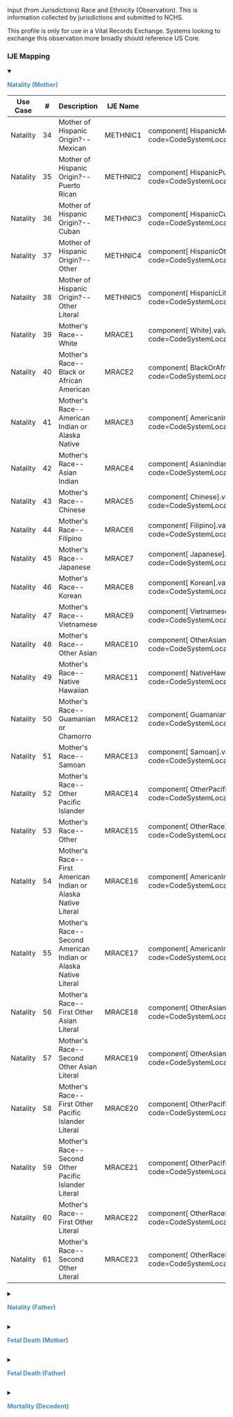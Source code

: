 Input (from Jurisdictions) Race and Ethnicity (Observation). This is information collected by jurisdictions and submitted to NCHS.

This profile is only for use in a Vital Records Exchange. Systems looking to exchange this observation more broadly should reference US Core.
### IJE Mapping

<style>
 .context-menu {cursor: context-menu; color: #438bca;}
 .context-menu:hover {opacity: 0.5;}
</style>
<details open>

<summary>

<strong class='context-menu' > Natality (Mother)</strong>

</summary>
<table class='grid'>
<thead>
  <tr>
    <th style='text-align: center'><strong>Use Case</strong></th>
    <th><strong>#</strong></th>
    <th><strong>Description</strong></th>
    <th><strong>IJE Name</strong></th>
    <th><strong>Field</strong></th>
    <th><strong>Type</strong></th>
    <th><strong>Value Set/Comments</strong></th>
  </tr>
</thead>
<tbody>
<tr>
  <td style='text-align: center'>Natality</td>
  <td>34</td>
  <td>Mother of Hispanic Origin?--Mexican</td>
  <td>METHNIC1</td>
  <td>component[ HispanicMexican].valueCoding, <br />code=CodeSystemLocalObservationsCodesVitalRecords#inputraceandethnicityMother</td>
  <td>codeable</td>
  <td><a href='ValueSet-ValueSet-yes-no-unknown-vr.html'>ValueSetYesNoUnknownVitalRecords</a></td>
</tr>
<tr>
  <td style='text-align: center'>Natality</td>
  <td>35</td>
  <td>Mother of Hispanic Origin?--Puerto Rican</td>
  <td>METHNIC2</td>
  <td>component[ HispanicPuertoRican].valueCoding, <br />code=CodeSystemLocalObservationsCodesVitalRecords#inputraceandethnicityMother</td>
  <td>codeable</td>
  <td><a href='ValueSet-ValueSet-yes-no-unknown-vr.html'>ValueSetYesNoUnknownVitalRecords</a></td>
</tr>
<tr>
  <td style='text-align: center'>Natality</td>
  <td>36</td>
  <td>Mother of Hispanic Origin?--Cuban</td>
  <td>METHNIC3</td>
  <td>component[ HispanicCuban ].valueCoding, <br />code=CodeSystemLocalObservationsCodesVitalRecords#inputraceandethnicityMother</td>
  <td>codeable</td>
  <td><a href='ValueSet-ValueSet-yes-no-unknown-vr.html'>ValueSetYesNoUnknownVitalRecords</a></td>
</tr>
<tr>
  <td style='text-align: center'>Natality</td>
  <td>37</td>
  <td>Mother of Hispanic Origin?--Other</td>
  <td>METHNIC4</td>
  <td>component[ HispanicOther ].valueCoding, <br />code=CodeSystemLocalObservationsCodesVitalRecords#inputraceandethnicityMother</td>
  <td>codeable</td>
  <td><a href='ValueSet-ValueSet-yes-no-unknown-vr.html'>ValueSetYesNoUnknownVitalRecords</a></td>
</tr>
<tr>
  <td style='text-align: center'>Natality</td>
  <td>38</td>
  <td>Mother of Hispanic Origin?--Other Literal</td>
  <td>METHNIC5</td>
  <td>component[ HispanicLiteral ].valueString, <br />code=CodeSystemLocalObservationsCodesVitalRecords#inputraceandethnicityMother</td>
  <td>string</td>
  <td></td>
</tr>
<tr>
  <td style='text-align: center'>Natality</td>
  <td>39</td>
  <td>Mother's Race--White</td>
  <td>MRACE1</td>
  <td>component[ White].valueBoolean, <br />code=CodeSystemLocalObservationsCodesVitalRecords#inputraceandethnicityMother</td>
  <td>boolean</td>
  <td></td>
</tr>
<tr>
  <td style='text-align: center'>Natality</td>
  <td>40</td>
  <td>Mother's Race--Black or African American</td>
  <td>MRACE2</td>
  <td>component[ BlackOrAfricanAmerican].valueBoolean, <br />code=CodeSystemLocalObservationsCodesVitalRecords#inputraceandethnicityMother</td>
  <td>boolean</td>
  <td></td>
</tr>
<tr>
  <td style='text-align: center'>Natality</td>
  <td>41</td>
  <td>Mother's Race--American Indian or Alaska Native</td>
  <td>MRACE3</td>
  <td>component[ AmericanIndianOrAlaskanNative].valueBoolean, <br />code=CodeSystemLocalObservationsCodesVitalRecords#inputraceandethnicityMother</td>
  <td>boolean</td>
  <td></td>
</tr>
<tr>
  <td style='text-align: center'>Natality</td>
  <td>42</td>
  <td>Mother's Race--Asian Indian</td>
  <td>MRACE4</td>
  <td>component[ AsianIndian].valueBoolean, <br />code=CodeSystemLocalObservationsCodesVitalRecords#inputraceandethnicityMother</td>
  <td>boolean</td>
  <td></td>
</tr>
<tr>
  <td style='text-align: center'>Natality</td>
  <td>43</td>
  <td>Mother's Race--Chinese</td>
  <td>MRACE5</td>
  <td>component[ Chinese].valueBoolean, <br />code=CodeSystemLocalObservationsCodesVitalRecords#inputraceandethnicityMother</td>
  <td>boolean</td>
  <td></td>
</tr>
<tr>
  <td style='text-align: center'>Natality</td>
  <td>44</td>
  <td>Mother's Race--Filipino</td>
  <td>MRACE6</td>
  <td>component[ Filipino].valueBoolean, <br />code=CodeSystemLocalObservationsCodesVitalRecords#inputraceandethnicityMother</td>
  <td>boolean</td>
  <td></td>
</tr>
<tr>
  <td style='text-align: center'>Natality</td>
  <td>45</td>
  <td>Mother's Race--Japanese</td>
  <td>MRACE7</td>
  <td>component[ Japanese].valueBoolean, <br />code=CodeSystemLocalObservationsCodesVitalRecords#inputraceandethnicityMother</td>
  <td>boolean</td>
  <td></td>
</tr>
<tr>
  <td style='text-align: center'>Natality</td>
  <td>46</td>
  <td>Mother's Race--Korean</td>
  <td>MRACE8</td>
  <td>component[ Korean].valueBoolean, <br />code=CodeSystemLocalObservationsCodesVitalRecords#inputraceandethnicityMother</td>
  <td>boolean</td>
  <td></td>
</tr>
<tr>
  <td style='text-align: center'>Natality</td>
  <td>47</td>
  <td>Mother's Race--Vietnamese</td>
  <td>MRACE9</td>
  <td>component[ Vietnamese].valueBoolean, <br />code=CodeSystemLocalObservationsCodesVitalRecords#inputraceandethnicityMother</td>
  <td>boolean</td>
  <td></td>
</tr>
<tr>
  <td style='text-align: center'>Natality</td>
  <td>48</td>
  <td>Mother's Race--Other Asian</td>
  <td>MRACE10</td>
  <td>component[ OtherAsian].valueBoolean, <br />code=CodeSystemLocalObservationsCodesVitalRecords#inputraceandethnicityMother</td>
  <td>boolean</td>
  <td></td>
</tr>
<tr>
  <td style='text-align: center'>Natality</td>
  <td>49</td>
  <td>Mother's Race--Native Hawaiian</td>
  <td>MRACE11</td>
  <td>component[ NativeHawaiian].valueBoolean, <br />code=CodeSystemLocalObservationsCodesVitalRecords#inputraceandethnicityMother</td>
  <td>boolean</td>
  <td></td>
</tr>
<tr>
  <td style='text-align: center'>Natality</td>
  <td>50</td>
  <td>Mother's Race--Guamanian or Chamorro</td>
  <td>MRACE12</td>
  <td>component[ GuamanianOrChamorro].valueBoolean, <br />code=CodeSystemLocalObservationsCodesVitalRecords#inputraceandethnicityMother</td>
  <td>boolean</td>
  <td></td>
</tr>
<tr>
  <td style='text-align: center'>Natality</td>
  <td>51</td>
  <td>Mother's Race--Samoan</td>
  <td>MRACE13</td>
  <td>component[ Samoan].valueBoolean, <br />code=CodeSystemLocalObservationsCodesVitalRecords#inputraceandethnicityMother</td>
  <td>boolean</td>
  <td></td>
</tr>
<tr>
  <td style='text-align: center'>Natality</td>
  <td>52</td>
  <td>Mother's Race--Other Pacific Islander</td>
  <td>MRACE14</td>
  <td>component[ OtherPacificIslander].valueBoolean, <br />code=CodeSystemLocalObservationsCodesVitalRecords#inputraceandethnicityMother</td>
  <td>boolean</td>
  <td></td>
</tr>
<tr>
  <td style='text-align: center'>Natality</td>
  <td>53</td>
  <td>Mother's Race--Other</td>
  <td>MRACE15</td>
  <td>component[ OtherRace].valueBoolean, <br />code=CodeSystemLocalObservationsCodesVitalRecords#inputraceandethnicityMother</td>
  <td>boolean</td>
  <td></td>
</tr>
<tr>
  <td style='text-align: center'>Natality</td>
  <td>54</td>
  <td>Mother's Race--First American Indian or Alaska Native Literal</td>
  <td>MRACE16</td>
  <td>component[ AmericanIndianorAlaskanNativeLiteral1].valueString, <br />code=CodeSystemLocalObservationsCodesVitalRecords#inputraceandethnicityMother</td>
  <td>string</td>
  <td></td>
</tr>
<tr>
  <td style='text-align: center'>Natality</td>
  <td>55</td>
  <td>Mother's Race--Second American Indian or Alaska Native Literal</td>
  <td>MRACE17</td>
  <td>component[ AmericanIndianorAlaskanNativeLiteral2].valueString, <br />code=CodeSystemLocalObservationsCodesVitalRecords#inputraceandethnicityMother</td>
  <td>string</td>
  <td></td>
</tr>
<tr>
  <td style='text-align: center'>Natality</td>
  <td>56</td>
  <td>Mother's Race--First Other Asian Literal</td>
  <td>MRACE18</td>
  <td>component[ OtherAsianLiteral1].valueString, <br />code=CodeSystemLocalObservationsCodesVitalRecords#inputraceandethnicityMother</td>
  <td>string</td>
  <td></td>
</tr>
<tr>
  <td style='text-align: center'>Natality</td>
  <td>57</td>
  <td>Mother's Race--Second Other Asian Literal</td>
  <td>MRACE19</td>
  <td>component[ OtherAsianLiteral2].valueString, <br />code=CodeSystemLocalObservationsCodesVitalRecords#inputraceandethnicityMother</td>
  <td>string</td>
  <td></td>
</tr>
<tr>
  <td style='text-align: center'>Natality</td>
  <td>58</td>
  <td>Mother's Race--First Other Pacific Islander Literal</td>
  <td>MRACE20</td>
  <td>component[ OtherPacificIslandLiteral1].valueString, <br />code=CodeSystemLocalObservationsCodesVitalRecords#inputraceandethnicityMother</td>
  <td>string</td>
  <td></td>
</tr>
<tr>
  <td style='text-align: center'>Natality</td>
  <td>59</td>
  <td>Mother's Race--Second Other Pacific Islander Literal</td>
  <td>MRACE21</td>
  <td>component[ OtherPacificIslandLiteral2].valueString, <br />code=CodeSystemLocalObservationsCodesVitalRecords#inputraceandethnicityMother</td>
  <td>string</td>
  <td></td>
</tr>
<tr>
  <td style='text-align: center'>Natality</td>
  <td>60</td>
  <td>Mother's Race--First Other Literal</td>
  <td>MRACE22</td>
  <td>component[ OtherRaceLiteral1].valueString, <br />code=CodeSystemLocalObservationsCodesVitalRecords#inputraceandethnicityMother</td>
  <td>string</td>
  <td></td>
</tr>
<tr>
  <td style='text-align: center'>Natality</td>
  <td>61</td>
  <td>Mother's Race--Second Other Literal</td>
  <td>MRACE23</td>
  <td>component[ OtherRaceLiteral2].valueString, <br />code=CodeSystemLocalObservationsCodesVitalRecords#inputraceandethnicityMother</td>
  <td>string</td>
  <td></td>
</tr>

</tbody>
</table>

</details>
<p></p>

<details>

<summary>

<strong class='context-menu' > Natality (Father)</strong>

</summary>
<table class='grid'>
<thead>
  <tr>
    <th style='text-align: center'><strong>Use Case</strong></th>
    <th><strong>#</strong></th>
    <th><strong>Description</strong></th>
    <th><strong>IJE Name</strong></th>
    <th><strong>Field</strong></th>
    <th><strong>Type</strong></th>
    <th><strong>Value Set/Comments</strong></th>
  </tr>
</thead>
<tbody>
<tr>
  <td style='text-align: center'>Natality</td>
  <td>80</td>
  <td>Father of Hispanic Origin?--Mexican</td>
  <td>FETHNIC1</td>
  <td>component[ HispanicMexican].valueCoding, <br />code=CodeSystemLocalObservationsCodesVitalRecords#inputraceandethnicityFather</td>
  <td>codeable</td>
  <td><a href='ValueSet-ValueSet-yes-no-unknown-vr.html'>ValueSetYesNoUnknownVitalRecords</a></td>
</tr>
<tr>
  <td style='text-align: center'>Natality</td>
  <td>81</td>
  <td>Father of Hispanic Origin?--Puerto Rican</td>
  <td>FETHNIC2</td>
  <td>component[ HispanicPuertoRican].valueCoding, <br />code=CodeSystemLocalObservationsCodesVitalRecords#inputraceandethnicityFather</td>
  <td>codeable</td>
  <td><a href='ValueSet-ValueSet-yes-no-unknown-vr.html'>ValueSetYesNoUnknownVitalRecords</a></td>
</tr>
<tr>
  <td style='text-align: center'>Natality</td>
  <td>82</td>
  <td>Father of Hispanic Origin?--Cuban</td>
  <td>FETHNIC3</td>
  <td>component[ HispanicCuban ].valueCoding, <br />code=CodeSystemLocalObservationsCodesVitalRecords#inputraceandethnicityFather</td>
  <td>codeable</td>
  <td><a href='ValueSet-ValueSet-yes-no-unknown-vr.html'>ValueSetYesNoUnknownVitalRecords</a></td>
</tr>
<tr>
  <td style='text-align: center'>Natality</td>
  <td>83</td>
  <td>Father of Hispanic Origin?--Other</td>
  <td>FETHNIC4</td>
  <td>component[ HispanicOther ].valueCoding, <br />code=CodeSystemLocalObservationsCodesVitalRecords#inputraceandethnicityFather</td>
  <td>codeable</td>
  <td><a href='ValueSet-ValueSet-yes-no-unknown-vr.html'>ValueSetYesNoUnknownVitalRecords</a></td>
</tr>
<tr>
  <td style='text-align: center'>Natality</td>
  <td>84</td>
  <td>Father of Hispanic Origin?--Other Literal</td>
  <td>FETHNIC5</td>
  <td>component[ HispanicLiteral ].valueString, <br />code=CodeSystemLocalObservationsCodesVitalRecords#inputraceandethnicityFather</td>
  <td>string</td>
  <td></td>
</tr>
<tr>
  <td style='text-align: center'>Natality</td>
  <td>85</td>
  <td>Father's Race--White</td>
  <td>FRACE1</td>
  <td>component[ White].valueBoolean, <br />code=CodeSystemLocalObservationsCodesVitalRecords#inputraceandethnicityFather</td>
  <td>boolean</td>
  <td></td>
</tr>
<tr>
  <td style='text-align: center'>Natality</td>
  <td>86</td>
  <td>Father's Race--Black or African American</td>
  <td>FRACE2</td>
  <td>component[ BlackOrAfricanAmerican].valueBoolean, <br />code=CodeSystemLocalObservationsCodesVitalRecords#inputraceandethnicityFather</td>
  <td>boolean</td>
  <td></td>
</tr>
<tr>
  <td style='text-align: center'>Natality</td>
  <td>87</td>
  <td>Father's Race--American Indian or Alaska Native</td>
  <td>FRACE3</td>
  <td>component[ AmericanIndianOrAlaskanNative].valueBoolean, <br />code=CodeSystemLocalObservationsCodesVitalRecords#inputraceandethnicityFather</td>
  <td>boolean</td>
  <td></td>
</tr>
<tr>
  <td style='text-align: center'>Natality</td>
  <td>88</td>
  <td>Father's Race--Asian Indian</td>
  <td>FRACE4</td>
  <td>component[ AsianIndian].valueBoolean, <br />code=CodeSystemLocalObservationsCodesVitalRecords#inputraceandethnicityFather</td>
  <td>boolean</td>
  <td></td>
</tr>
<tr>
  <td style='text-align: center'>Natality</td>
  <td>89</td>
  <td>Father's Race--Chinese</td>
  <td>FRACE5</td>
  <td>component[ Chinese].valueBoolean, <br />code=CodeSystemLocalObservationsCodesVitalRecords#inputraceandethnicityFather</td>
  <td>boolean</td>
  <td></td>
</tr>
<tr>
  <td style='text-align: center'>Natality</td>
  <td>90</td>
  <td>Father's Race--Filipino</td>
  <td>FRACE6</td>
  <td>component[ Filipino].valueBoolean, <br />code=CodeSystemLocalObservationsCodesVitalRecords#inputraceandethnicityFather</td>
  <td>boolean</td>
  <td></td>
</tr>
<tr>
  <td style='text-align: center'>Natality</td>
  <td>91</td>
  <td>Father's Race--Japanese</td>
  <td>FRACE7</td>
  <td>component[ Japanese].valueBoolean, <br />code=CodeSystemLocalObservationsCodesVitalRecords#inputraceandethnicityFather</td>
  <td>boolean</td>
  <td></td>
</tr>
<tr>
  <td style='text-align: center'>Natality</td>
  <td>92</td>
  <td>Father's Race--Korean</td>
  <td>FRACE8</td>
  <td>component[ Korean].valueBoolean, <br />code=CodeSystemLocalObservationsCodesVitalRecords#inputraceandethnicityFather</td>
  <td>boolean</td>
  <td></td>
</tr>
<tr>
  <td style='text-align: center'>Natality</td>
  <td>93</td>
  <td>Father's Race--Vietnamese</td>
  <td>FRACE9</td>
  <td>component[ Vietnamese].valueBoolean, <br />code=CodeSystemLocalObservationsCodesVitalRecords#inputraceandethnicityFather</td>
  <td>boolean</td>
  <td></td>
</tr>
<tr>
  <td style='text-align: center'>Natality</td>
  <td>94</td>
  <td>Father's Race--Other Asian</td>
  <td>FRACE10</td>
  <td>component[ OtherAsian].valueBoolean, <br />code=CodeSystemLocalObservationsCodesVitalRecords#inputraceandethnicityFather</td>
  <td>boolean</td>
  <td></td>
</tr>
<tr>
  <td style='text-align: center'>Natality</td>
  <td>95</td>
  <td>Father's Race--Native Hawaiian</td>
  <td>FRACE11</td>
  <td>component[ NativeHawaiian].valueBoolean, <br />code=CodeSystemLocalObservationsCodesVitalRecords#inputraceandethnicityFather</td>
  <td>boolean</td>
  <td></td>
</tr>
<tr>
  <td style='text-align: center'>Natality</td>
  <td>96</td>
  <td>Father's Race--Guamanian or Chamorro</td>
  <td>FRACE12</td>
  <td>component[ GuamanianOrChamorro].valueBoolean, <br />code=CodeSystemLocalObservationsCodesVitalRecords#inputraceandethnicityFather</td>
  <td>boolean</td>
  <td></td>
</tr>
<tr>
  <td style='text-align: center'>Natality</td>
  <td>97</td>
  <td>Father's Race--Samoan</td>
  <td>FRACE13</td>
  <td>component[ Samoan].valueBoolean, <br />code=CodeSystemLocalObservationsCodesVitalRecords#inputraceandethnicityFather</td>
  <td>boolean</td>
  <td></td>
</tr>
<tr>
  <td style='text-align: center'>Natality</td>
  <td>98</td>
  <td>Father's Race--Other Pacific Islander</td>
  <td>FRACE14</td>
  <td>component[ OtherPacificIslander].valueBoolean, <br />code=CodeSystemLocalObservationsCodesVitalRecords#inputraceandethnicityFather</td>
  <td>boolean</td>
  <td></td>
</tr>
<tr>
  <td style='text-align: center'>Natality</td>
  <td>99</td>
  <td>Father's Race--Other</td>
  <td>FRACE15</td>
  <td>component[ OtherRace].valueBoolean, <br />code=CodeSystemLocalObservationsCodesVitalRecords#inputraceandethnicityFather</td>
  <td>boolean</td>
  <td></td>
</tr>
<tr>
  <td style='text-align: center'>Natality</td>
  <td>100</td>
  <td>Father's Race--First American Indian or Alaska Native Literal</td>
  <td>FRACE16</td>
  <td>component[ AmericanIndianorAlaskanNativeLiteral1].valueString, <br />code=CodeSystemLocalObservationsCodesVitalRecords#inputraceandethnicityFather</td>
  <td>string</td>
  <td></td>
</tr>
<tr>
  <td style='text-align: center'>Natality</td>
  <td>101</td>
  <td>Father's Race--Second American Indian or Alaska Native Literal</td>
  <td>FRACE17</td>
  <td>component[ AmericanIndianorAlaskanNativeLiteral2].valueString, <br />code=CodeSystemLocalObservationsCodesVitalRecords#inputraceandethnicityFather</td>
  <td>string</td>
  <td></td>
</tr>
<tr>
  <td style='text-align: center'>Natality</td>
  <td>102</td>
  <td>Father's Race--First Other Asian Literal</td>
  <td>FRACE18</td>
  <td>component[ OtherAsianLiteral1].valueString, <br />code=CodeSystemLocalObservationsCodesVitalRecords#inputraceandethnicityFather</td>
  <td>string</td>
  <td></td>
</tr>
<tr>
  <td style='text-align: center'>Natality</td>
  <td>103</td>
  <td>Father's Race--Second Other Asian Literal</td>
  <td>FRACE19</td>
  <td>component[ OtherAsianLiteral2].valueString, <br />code=CodeSystemLocalObservationsCodesVitalRecords#inputraceandethnicityFather</td>
  <td>string</td>
  <td></td>
</tr>
<tr>
  <td style='text-align: center'>Natality</td>
  <td>104</td>
  <td>Father's Race--First Other Pacific Islander Literal</td>
  <td>FRACE20</td>
  <td>component[ OtherPacificIslandLiteral1].valueString, <br />code=CodeSystemLocalObservationsCodesVitalRecords#inputraceandethnicityFather</td>
  <td>string</td>
  <td></td>
</tr>
<tr>
  <td style='text-align: center'>Natality</td>
  <td>105</td>
  <td>Father's Race--Second Other Pacific Islander Literal</td>
  <td>FRACE21</td>
  <td>component[ OtherPacificIslandLiteral2].valueString, <br />code=CodeSystemLocalObservationsCodesVitalRecords#inputraceandethnicityFather</td>
  <td>string</td>
  <td></td>
</tr>
<tr>
  <td style='text-align: center'>Natality</td>
  <td>106</td>
  <td>Father's Race--First Other Literal</td>
  <td>FRACE22</td>
  <td>component[ OtherRaceLiteral1].valueString, <br />code=CodeSystemLocalObservationsCodesVitalRecords#inputraceandethnicityFather</td>
  <td>string</td>
  <td></td>
</tr>
<tr>
  <td style='text-align: center'>Natality</td>
  <td>107</td>
  <td>Father's Race--Second Other Literal</td>
  <td>FRACE23</td>
  <td>component[ OtherRaceLiteral2].valueString, <br />code=CodeSystemLocalObservationsCodesVitalRecords#inputraceandethnicityFather</td>
  <td>string</td>
  <td></td>
</tr>

</tbody>
</table>

</details>
<p></p>

<details>

<summary>

<strong class='context-menu'> Fetal Death (Mother)</strong>

</summary>
<table class='grid'>
<thead>
  <tr>
    <th style='text-align: center'><strong>Use Case</strong></th>
    <th><strong>#</strong></th>
    <th><strong>Description</strong></th>
    <th><strong>IJE Name</strong></th>
    <th><strong>Field</strong></th>
    <th><strong>Type</strong></th>
    <th><strong>Value Set/Comments</strong></th>
  </tr>
</thead>
<tbody>
<tr>
  <td style='text-align: center'>Fetal Death</td>
  <td>34</td>
  <td>Mother of Hispanic Origin?--Mexican</td>
  <td>METHNIC1</td>
  <td>component[ HispanicMexican].valueCoding, <br />code=CodeSystemLocalObservationsCodesVitalRecords#inputraceandethnicityMother</td>
  <td>codeable</td>
  <td><a href='ValueSet-ValueSet-yes-no-unknown-vr.html'>ValueSetYesNoUnknownVitalRecords</a></td>
</tr>
<tr>
  <td style='text-align: center'>Fetal Death</td>
  <td>35</td>
  <td>Mother of Hispanic Origin?--Puerto Rican</td>
  <td>METHNIC2</td>
  <td>component[ HispanicPuertoRican].valueCoding, <br />code=CodeSystemLocalObservationsCodesVitalRecords#inputraceandethnicityMother</td>
  <td>codeable</td>
  <td><a href='ValueSet-ValueSet-yes-no-unknown-vr.html'>ValueSetYesNoUnknownVitalRecords</a></td>
</tr>
<tr>
  <td style='text-align: center'>Fetal Death</td>
  <td>36</td>
  <td>Mother of Hispanic Origin?--Cuban</td>
  <td>METHNIC3</td>
  <td>component[ HispanicCuban ].valueCoding, <br />code=CodeSystemLocalObservationsCodesVitalRecords#inputraceandethnicityMother</td>
  <td>codeable</td>
  <td><a href='ValueSet-ValueSet-yes-no-unknown-vr.html'>ValueSetYesNoUnknownVitalRecords</a></td>
</tr>
<tr>
  <td style='text-align: center'>Fetal Death</td>
  <td>37</td>
  <td>Mother of Hispanic Origin?--Other</td>
  <td>METHNIC4</td>
  <td>component[ HispanicOther ].valueCoding, <br />code=CodeSystemLocalObservationsCodesVitalRecords#inputraceandethnicityMother</td>
  <td>codeable</td>
  <td><a href='ValueSet-ValueSet-yes-no-unknown-vr.html'>ValueSetYesNoUnknownVitalRecords</a></td>
</tr>
<tr>
  <td style='text-align: center'>Fetal Death</td>
  <td>38</td>
  <td>Mother of Hispanic Origin?--Other Literal</td>
  <td>METHNIC5</td>
  <td>component[ HispanicLiteral ].valueString, <br />code=CodeSystemLocalObservationsCodesVitalRecords#inputraceandethnicityMother</td>
  <td>string</td>
  <td></td>
</tr>
<tr>
  <td style='text-align: center'>Fetal Death</td>
  <td>39</td>
  <td>Mother's Race--White</td>
  <td>MRACE1</td>
  <td>component[ White].valueBoolean, <br />code=CodeSystemLocalObservationsCodesVitalRecords#inputraceandethnicityMother</td>
  <td>boolean</td>
  <td></td>
</tr>
<tr>
  <td style='text-align: center'>Fetal Death</td>
  <td>40</td>
  <td>Mother's Race--Black or African American</td>
  <td>MRACE2</td>
  <td>component[ BlackOrAfricanAmerican].valueBoolean, <br />code=CodeSystemLocalObservationsCodesVitalRecords#inputraceandethnicityMother</td>
  <td>boolean</td>
  <td></td>
</tr>
<tr>
  <td style='text-align: center'>Fetal Death</td>
  <td>41</td>
  <td>Mother's Race--American Indian or Alaska Native</td>
  <td>MRACE3</td>
  <td>component[ AmericanIndianOrAlaskanNative].valueBoolean, <br />code=CodeSystemLocalObservationsCodesVitalRecords#inputraceandethnicityMother</td>
  <td>boolean</td>
  <td></td>
</tr>
<tr>
  <td style='text-align: center'>Fetal Death</td>
  <td>42</td>
  <td>Mother's Race--Asian Indian</td>
  <td>MRACE4</td>
  <td>component[ AsianIndian].valueBoolean, <br />code=CodeSystemLocalObservationsCodesVitalRecords#inputraceandethnicityMother</td>
  <td>boolean</td>
  <td></td>
</tr>
<tr>
  <td style='text-align: center'>Fetal Death</td>
  <td>43</td>
  <td>Mother's Race--Chinese</td>
  <td>MRACE5</td>
  <td>component[ Chinese].valueBoolean, <br />code=CodeSystemLocalObservationsCodesVitalRecords#inputraceandethnicityMother</td>
  <td>boolean</td>
  <td></td>
</tr>
<tr>
  <td style='text-align: center'>Fetal Death</td>
  <td>44</td>
  <td>Mother's Race--Filipino</td>
  <td>MRACE6</td>
  <td>component[ Filipino].valueBoolean, <br />code=CodeSystemLocalObservationsCodesVitalRecords#inputraceandethnicityMother</td>
  <td>boolean</td>
  <td></td>
</tr>
<tr>
  <td style='text-align: center'>Fetal Death</td>
  <td>45</td>
  <td>Mother's Race--Japanese</td>
  <td>MRACE7</td>
  <td>component[ Japanese].valueBoolean, <br />code=CodeSystemLocalObservationsCodesVitalRecords#inputraceandethnicityMother</td>
  <td>boolean</td>
  <td></td>
</tr>
<tr>
  <td style='text-align: center'>Fetal Death</td>
  <td>46</td>
  <td>Mother's Race--Korean</td>
  <td>MRACE8</td>
  <td>component[ Korean].valueBoolean, <br />code=CodeSystemLocalObservationsCodesVitalRecords#inputraceandethnicityMother</td>
  <td>boolean</td>
  <td></td>
</tr>
<tr>
  <td style='text-align: center'>Fetal Death</td>
  <td>47</td>
  <td>Mother's Race--Vietnamese</td>
  <td>MRACE9</td>
  <td>component[ Vietnamese].valueBoolean, <br />code=CodeSystemLocalObservationsCodesVitalRecords#inputraceandethnicityMother</td>
  <td>boolean</td>
  <td></td>
</tr>
<tr>
  <td style='text-align: center'>Fetal Death</td>
  <td>48</td>
  <td>Mother's Race--Other Asian</td>
  <td>MRACE10</td>
  <td>component[ OtherAsian].valueBoolean, <br />code=CodeSystemLocalObservationsCodesVitalRecords#inputraceandethnicityMother</td>
  <td>boolean</td>
  <td></td>
</tr>
<tr>
  <td style='text-align: center'>Fetal Death</td>
  <td>49</td>
  <td>Mother's Race--Native Hawaiian</td>
  <td>MRACE11</td>
  <td>component[ NativeHawaiian].valueBoolean, <br />code=CodeSystemLocalObservationsCodesVitalRecords#inputraceandethnicityMother</td>
  <td>boolean</td>
  <td></td>
</tr>
<tr>
  <td style='text-align: center'>Fetal Death</td>
  <td>50</td>
  <td>Mother's Race--Guamanian or Chamorro</td>
  <td>MRACE12</td>
  <td>component[ GuamanianOrChamorro].valueBoolean, <br />code=CodeSystemLocalObservationsCodesVitalRecords#inputraceandethnicityMother</td>
  <td>boolean</td>
  <td></td>
</tr>
<tr>
  <td style='text-align: center'>Fetal Death</td>
  <td>51</td>
  <td>Mother's Race--Samoan</td>
  <td>MRACE13</td>
  <td>component[ Samoan].valueBoolean, <br />code=CodeSystemLocalObservationsCodesVitalRecords#inputraceandethnicityMother</td>
  <td>boolean</td>
  <td></td>
</tr>
<tr>
  <td style='text-align: center'>Fetal Death</td>
  <td>52</td>
  <td>Mother's Race--Other Pacific Islander</td>
  <td>MRACE14</td>
  <td>component[ OtherPacificIslander].valueBoolean, <br />code=CodeSystemLocalObservationsCodesVitalRecords#inputraceandethnicityMother</td>
  <td>boolean</td>
  <td></td>
</tr>
<tr>
  <td style='text-align: center'>Fetal Death</td>
  <td>53</td>
  <td>Mother's Race--Other</td>
  <td>MRACE15</td>
  <td>component[ OtherRace].valueBoolean, <br />code=CodeSystemLocalObservationsCodesVitalRecords#inputraceandethnicityMother</td>
  <td>boolean</td>
  <td></td>
</tr>
<tr>
  <td style='text-align: center'>Fetal Death</td>
  <td>54</td>
  <td>Mother's Race--First American Indian or Alaska Native Literal</td>
  <td>MRACE16</td>
  <td>component[ AmericanIndianorAlaskanNativeLiteral1].valueString, <br />code=CodeSystemLocalObservationsCodesVitalRecords#inputraceandethnicityMother</td>
  <td>string</td>
  <td></td>
</tr>
<tr>
  <td style='text-align: center'>Fetal Death</td>
  <td>55</td>
  <td>Mother's Race--Second American Indian or Alaska Native Literal</td>
  <td>MRACE17</td>
  <td>component[ AmericanIndianorAlaskanNativeLiteral2].valueString, <br />code=CodeSystemLocalObservationsCodesVitalRecords#inputraceandethnicityMother</td>
  <td>string</td>
  <td></td>
</tr>
<tr>
  <td style='text-align: center'>Fetal Death</td>
  <td>56</td>
  <td>Mother's Race--First Other Asian Literal</td>
  <td>MRACE18</td>
  <td>component[ OtherAsianLiteral1].valueString, <br />code=CodeSystemLocalObservationsCodesVitalRecords#inputraceandethnicityMother</td>
  <td>string</td>
  <td></td>
</tr>
<tr>
  <td style='text-align: center'>Fetal Death</td>
  <td>57</td>
  <td>Mother's Race--Second Other Asian Literal</td>
  <td>MRACE19</td>
  <td>component[ OtherAsianLiteral2].valueString, <br />code=CodeSystemLocalObservationsCodesVitalRecords#inputraceandethnicityMother</td>
  <td>string</td>
  <td></td>
</tr>
<tr>
  <td style='text-align: center'>Fetal Death</td>
  <td>58</td>
  <td>Mother's Race--First Other Pacific Islander Literal</td>
  <td>MRACE20</td>
  <td>component[ OtherPacificIslandLiteral1].valueString, <br />code=CodeSystemLocalObservationsCodesVitalRecords#inputraceandethnicityMother</td>
  <td>string</td>
  <td></td>
</tr>
<tr>
  <td style='text-align: center'>Fetal Death</td>
  <td>59</td>
  <td>Mother's Race--Second Other Pacific Islander Literal</td>
  <td>MRACE21</td>
  <td>component[ OtherPacificIslandLiteral2].valueString, <br />code=CodeSystemLocalObservationsCodesVitalRecords#inputraceandethnicityMother</td>
  <td>string</td>
  <td></td>
</tr>
<tr>
  <td style='text-align: center'>Fetal Death</td>
  <td>60</td>
  <td>Mother's Race--First Other Literal</td>
  <td>MRACE22</td>
  <td>component[ OtherRaceLiteral1].valueString, <br />code=CodeSystemLocalObservationsCodesVitalRecords#inputraceandethnicityMother</td>
  <td>string</td>
  <td></td>
</tr>
<tr>
  <td style='text-align: center'>Fetal Death</td>
  <td>61</td>
  <td>Mother's Race--Second Other Literal</td>
  <td>MRACE23</td>
  <td>component[ OtherRaceLiteral2].valueString, <br />code=CodeSystemLocalObservationsCodesVitalRecords#inputraceandethnicityMother</td>
  <td>string</td>
  <td></td>
</tr>

</tbody>
</table>

</details>
<p></p>

<details>

<summary>

<strong class='context-menu'> Fetal Death (Father)</strong>

</summary>
<table class='grid'>
<thead>
  <tr>
    <th style='text-align: center'><strong>Use Case</strong></th>
    <th><strong>#</strong></th>
    <th><strong>Description</strong></th>
    <th><strong>IJE Name</strong></th>
    <th><strong>Field</strong></th>
    <th><strong>Type</strong></th>
    <th><strong>Value Set/Comments</strong></th>
  </tr>
</thead>
<tbody>
<tr>
  <td style='text-align: center'>Fetal Death</td>
  <td>285</td>
  <td>Father of Hispanic Origin?--Mexican</td>
  <td>FETHNIC1</td>
  <td>component[ HispanicMexican].valueCoding, <br />code=CodeSystemLocalObservationsCodesVitalRecords#inputraceandethnicityFather</td>
  <td>codeable</td>
  <td><a href='ValueSet-ValueSet-yes-no-unknown-vr.html'>ValueSetYesNoUnknownVitalRecords</a></td>
</tr>
<tr>
  <td style='text-align: center'>Fetal Death</td>
  <td>286</td>
  <td>Father of Hispanic Origin?--Puerto Rican</td>
  <td>FETHNIC2</td>
  <td>component[ HispanicPuertoRican].valueCoding, <br />code=CodeSystemLocalObservationsCodesVitalRecords#inputraceandethnicityFather</td>
  <td>codeable</td>
  <td><a href='ValueSet-ValueSet-yes-no-unknown-vr.html'>ValueSetYesNoUnknownVitalRecords</a></td>
</tr>
<tr>
  <td style='text-align: center'>Fetal Death</td>
  <td>287</td>
  <td>Father of Hispanic Origin?--Cuban</td>
  <td>FETHNIC3</td>
  <td>component[ HispanicCuban ].valueCoding, <br />code=CodeSystemLocalObservationsCodesVitalRecords#inputraceandethnicityFather</td>
  <td>codeable</td>
  <td><a href='ValueSet-ValueSet-yes-no-unknown-vr.html'>ValueSetYesNoUnknownVitalRecords</a></td>
</tr>
<tr>
  <td style='text-align: center'>Fetal Death</td>
  <td>288</td>
  <td>Father of Hispanic Origin?--Other</td>
  <td>FETHNIC4</td>
  <td>component[ HispanicOther ].valueCoding, <br />code=CodeSystemLocalObservationsCodesVitalRecords#inputraceandethnicityFather</td>
  <td>codeable</td>
  <td><a href='ValueSet-ValueSet-yes-no-unknown-vr.html'>ValueSetYesNoUnknownVitalRecords</a></td>
</tr>
<tr>
  <td style='text-align: center'>Fetal Death</td>
  <td>289</td>
  <td>Father of Hispanic Origin?--Other Literal</td>
  <td>FETHNIC5</td>
  <td>component[ HispanicLiteral ].valueString, <br />code=CodeSystemLocalObservationsCodesVitalRecords#inputraceandethnicityFather</td>
  <td>string</td>
  <td></td>
</tr>
<tr>
  <td style='text-align: center'>Fetal Death</td>
  <td>290</td>
  <td>Father's Race--White</td>
  <td>FRACE1</td>
  <td>component[ White].valueBoolean, <br />code=CodeSystemLocalObservationsCodesVitalRecords#inputraceandethnicityFather</td>
  <td>boolean</td>
  <td></td>
</tr>
<tr>
  <td style='text-align: center'>Fetal Death</td>
  <td>291</td>
  <td>Father's Race--Black or African American</td>
  <td>FRACE2</td>
  <td>component[ BlackOrAfricanAmerican].valueBoolean, <br />code=CodeSystemLocalObservationsCodesVitalRecords#inputraceandethnicityFather</td>
  <td>boolean</td>
  <td></td>
</tr>
<tr>
  <td style='text-align: center'>Fetal Death</td>
  <td>292</td>
  <td>Father's Race--American Indian or Alaska Native</td>
  <td>FRACE3</td>
  <td>component[ AmericanIndianOrAlaskanNative].valueBoolean, <br />code=CodeSystemLocalObservationsCodesVitalRecords#inputraceandethnicityFather</td>
  <td>boolean</td>
  <td></td>
</tr>
<tr>
  <td style='text-align: center'>Fetal Death</td>
  <td>293</td>
  <td>Father's Race--Asian Indian</td>
  <td>FRACE4</td>
  <td>component[ AsianIndian].valueBoolean, <br />code=CodeSystemLocalObservationsCodesVitalRecords#inputraceandethnicityFather</td>
  <td>boolean</td>
  <td></td>
</tr>
<tr>
  <td style='text-align: center'>Fetal Death</td>
  <td>294</td>
  <td>Father's Race--Chinese</td>
  <td>FRACE5</td>
  <td>component[ Chinese].valueBoolean, <br />code=CodeSystemLocalObservationsCodesVitalRecords#inputraceandethnicityFather</td>
  <td>boolean</td>
  <td></td>
</tr>
<tr>
  <td style='text-align: center'>Fetal Death</td>
  <td>295</td>
  <td>Father's Race--Filipino</td>
  <td>FRACE6</td>
  <td>component[ Filipino].valueBoolean, <br />code=CodeSystemLocalObservationsCodesVitalRecords#inputraceandethnicityFather</td>
  <td>boolean</td>
  <td></td>
</tr>
<tr>
  <td style='text-align: center'>Fetal Death</td>
  <td>296</td>
  <td>Father's Race--Japanese</td>
  <td>FRACE7</td>
  <td>component[ Japanese].valueBoolean, <br />code=CodeSystemLocalObservationsCodesVitalRecords#inputraceandethnicityFather</td>
  <td>boolean</td>
  <td></td>
</tr>
<tr>
  <td style='text-align: center'>Fetal Death</td>
  <td>297</td>
  <td>Father's Race--Korean</td>
  <td>FRACE8</td>
  <td>component[ Korean].valueBoolean, <br />code=CodeSystemLocalObservationsCodesVitalRecords#inputraceandethnicityFather</td>
  <td>boolean</td>
  <td></td>
</tr>
<tr>
  <td style='text-align: center'>Fetal Death</td>
  <td>298</td>
  <td>Father's Race--Vietnamese</td>
  <td>FRACE9</td>
  <td>component[ Vietnamese].valueBoolean, <br />code=CodeSystemLocalObservationsCodesVitalRecords#inputraceandethnicityFather</td>
  <td>boolean</td>
  <td></td>
</tr>
<tr>
  <td style='text-align: center'>Fetal Death</td>
  <td>299</td>
  <td>Father's Race--Other Asian</td>
  <td>FRACE10</td>
  <td>component[ OtherAsian].valueBoolean, <br />code=CodeSystemLocalObservationsCodesVitalRecords#inputraceandethnicityFather</td>
  <td>boolean</td>
  <td></td>
</tr>
<tr>
  <td style='text-align: center'>Fetal Death</td>
  <td>300</td>
  <td>Father's Race--Native Hawaiian</td>
  <td>FRACE11</td>
  <td>component[ NativeHawaiian].valueBoolean, <br />code=CodeSystemLocalObservationsCodesVitalRecords#inputraceandethnicityFather</td>
  <td>boolean</td>
  <td></td>
</tr>
<tr>
  <td style='text-align: center'>Fetal Death</td>
  <td>301</td>
  <td>Father's Race--Guamanian or Chamorro</td>
  <td>FRACE12</td>
  <td>component[ GuamanianOrChamorro].valueBoolean, <br />code=CodeSystemLocalObservationsCodesVitalRecords#inputraceandethnicityFather</td>
  <td>boolean</td>
  <td></td>
</tr>
<tr>
  <td style='text-align: center'>Fetal Death</td>
  <td>302</td>
  <td>Father's Race--Samoan</td>
  <td>FRACE13</td>
  <td>component[ Samoan].valueBoolean, <br />code=CodeSystemLocalObservationsCodesVitalRecords#inputraceandethnicityFather</td>
  <td>boolean</td>
  <td></td>
</tr>
<tr>
  <td style='text-align: center'>Fetal Death</td>
  <td>303</td>
  <td>Father's Race--Other Pacific Islander</td>
  <td>FRACE14</td>
  <td>component[ OtherPacificIslander].valueBoolean, <br />code=CodeSystemLocalObservationsCodesVitalRecords#inputraceandethnicityFather</td>
  <td>boolean</td>
  <td></td>
</tr>
<tr>
  <td style='text-align: center'>Fetal Death</td>
  <td>304</td>
  <td>Father's Race--Other</td>
  <td>FRACE15</td>
  <td>component[ OtherRace].valueBoolean, <br />code=CodeSystemLocalObservationsCodesVitalRecords#inputraceandethnicityFather</td>
  <td>boolean</td>
  <td></td>
</tr>
<tr>
  <td style='text-align: center'>Fetal Death</td>
  <td>305</td>
  <td>Father's Race--First American Indian or Alaska Native Literal</td>
  <td>FRACE16</td>
  <td>component[ AmericanIndianorAlaskanNativeLiteral1].valueString, <br />code=CodeSystemLocalObservationsCodesVitalRecords#inputraceandethnicityFather</td>
  <td>string</td>
  <td></td>
</tr>
<tr>
  <td style='text-align: center'>Fetal Death</td>
  <td>306</td>
  <td>Father's Race--Second American Indian or Alaska Native Literal</td>
  <td>FRACE17</td>
  <td>component[ AmericanIndianorAlaskanNativeLiteral2].valueString, <br />code=CodeSystemLocalObservationsCodesVitalRecords#inputraceandethnicityFather</td>
  <td>string</td>
  <td></td>
</tr>
<tr>
  <td style='text-align: center'>Fetal Death</td>
  <td>307</td>
  <td>Father's Race--First Other Asian Literal</td>
  <td>FRACE18</td>
  <td>component[ OtherAsianLiteral1].valueString, <br />code=CodeSystemLocalObservationsCodesVitalRecords#inputraceandethnicityFather</td>
  <td>string</td>
  <td></td>
</tr>
<tr>
  <td style='text-align: center'>Fetal Death</td>
  <td>308</td>
  <td>Father's Race--Second Other Asian Literal</td>
  <td>FRACE19</td>
  <td>component[ OtherAsianLiteral2].valueString, <br />code=CodeSystemLocalObservationsCodesVitalRecords#inputraceandethnicityFather</td>
  <td>string</td>
  <td></td>
</tr>
<tr>
  <td style='text-align: center'>Fetal Death</td>
  <td>309</td>
  <td>Father's Race--First Other Pacific Islander Literal</td>
  <td>FRACE20</td>
  <td>component[ OtherPacificIslandLiteral1].valueString, <br />code=CodeSystemLocalObservationsCodesVitalRecords#inputraceandethnicityFather</td>
  <td>string</td>
  <td></td>
</tr>
<tr>
  <td style='text-align: center'>Fetal Death</td>
  <td>310</td>
  <td>Father's Race--Second Other Pacific Islander Literal</td>
  <td>FRACE21</td>
  <td>component[ OtherPacificIslandLiteral2].valueString, <br />code=CodeSystemLocalObservationsCodesVitalRecords#inputraceandethnicityFather</td>
  <td>string</td>
  <td></td>
</tr>
<tr>
  <td style='text-align: center'>Fetal Death</td>
  <td>311</td>
  <td>Father's Race--First Other Literal</td>
  <td>FRACE22</td>
  <td>component[ OtherRaceLiteral1].valueString, <br />code=CodeSystemLocalObservationsCodesVitalRecords#inputraceandethnicityFather</td>
  <td>string</td>
  <td></td>
</tr>
<tr>
  <td style='text-align: center'>Fetal Death</td>
  <td>312</td>
  <td>Father's Race--Second Other Literal</td>
  <td>FRACE23</td>
  <td>component[ OtherRaceLiteral2].valueString, <br />code=CodeSystemLocalObservationsCodesVitalRecords#inputraceandethnicityFather</td>
  <td>string</td>
  <td></td>
</tr>

</tbody>
</table>

</details>
<p></p>

<details>

<summary>

<strong class='context-menu'> Mortality (Decedent) </strong>

</summary>
<table class='grid'>
<thead>
  <tr>
    <th style='text-align: center'><strong>Use Case</strong></th>
    <th><strong>#</strong></th>
    <th><strong>Description</strong></th>
    <th><strong>IJE Name</strong></th>
    <th><strong>Field</strong></th>
    <th><strong>Type</strong></th>
    <th><strong>Value Set/Comments</strong></th>
  </tr>
</thead>
<tbody>
<tr>
  <td style='text-align: center'>Mortality</td>
  <td>39</td>
  <td>Decedent of Hispanic Origin?--Mexican</td>
  <td>DETHNIC1</td>
  <td>component[ HispanicMexican].valueCoding, <br />code=CodeSystemLocalObservationsCodesVitalRecords#inputraceandethnicityDecedent</td>
  <td>codeable</td>
  <td><a href='ValueSet-ValueSet-yes-no-unknown-vr.html'>ValueSetYesNoUnknownVitalRecords</a></td>
</tr>
<tr>
  <td style='text-align: center'>Mortality</td>
  <td>40</td>
  <td>Decedent of Hispanic Origin?--Puerto Rican</td>
  <td>DETHNIC2</td>
  <td>component[ HispanicPuertoRican].valueCoding, <br />code=CodeSystemLocalObservationsCodesVitalRecords#inputraceandethnicityDecedent</td>
  <td>codeable</td>
  <td><a href='ValueSet-ValueSet-yes-no-unknown-vr.html'>ValueSetYesNoUnknownVitalRecords</a></td>
</tr>
<tr>
  <td style='text-align: center'>Mortality</td>
  <td>41</td>
  <td>Decedent of Hispanic Origin?--Cuban</td>
  <td>DETHNIC3</td>
  <td>component[ HispanicCuban ].valueCoding, <br />code=CodeSystemLocalObservationsCodesVitalRecords#inputraceandethnicityDecedent</td>
  <td>codeable</td>
  <td><a href='ValueSet-ValueSet-yes-no-unknown-vr.html'>ValueSetYesNoUnknownVitalRecords</a></td>
</tr>
<tr>
  <td style='text-align: center'>Mortality</td>
  <td>42</td>
  <td>Decedent of Hispanic Origin?--Other</td>
  <td>DETHNIC4</td>
  <td>component[ HispanicOther ].valueCoding, <br />code=CodeSystemLocalObservationsCodesVitalRecords#inputraceandethnicityDecedent</td>
  <td>codeable</td>
  <td><a href='ValueSet-ValueSet-yes-no-unknown-vr.html'>ValueSetYesNoUnknownVitalRecords</a></td>
</tr>
<tr>
  <td style='text-align: center'>Mortality</td>
  <td>43</td>
  <td>Decedent of Hispanic Origin?--Other, Literal</td>
  <td>DETHNIC5</td>
  <td>component[ HispanicLiteral ].valueString, <br />code=CodeSystemLocalObservationsCodesVitalRecords#inputraceandethnicityDecedent</td>
  <td>string</td>
  <td>-</td>
</tr>
<tr>
  <td style='text-align: center'>Mortality</td>
  <td>44</td>
  <td>Decedent's Race--White</td>
  <td>RACE1</td>
  <td>component[ White].valueBoolean, <br />code=CodeSystemLocalObservationsCodesVitalRecords#inputraceandethnicityDecedent</td>
  <td>boolean</td>
  <td>-</td>
</tr>
<tr>
  <td style='text-align: center'>Mortality</td>
  <td>45</td>
  <td>Decedent's Race--Black or African American</td>
  <td>RACE2</td>
  <td>component[ BlackOrAfricanAmerican].valueBoolean, <br />code=CodeSystemLocalObservationsCodesVitalRecords#inputraceandethnicityDecedent</td>
  <td>boolean</td>
  <td>-</td>
</tr>
<tr>
  <td style='text-align: center'>Mortality</td>
  <td>46</td>
  <td>Decedent's Race--American Indian or Alaska Native</td>
  <td>RACE3</td>
  <td>component[ AmericanIndianOrAlaskanNative].valueBoolean, <br />code=CodeSystemLocalObservationsCodesVitalRecords#inputraceandethnicityDecedent</td>
  <td>boolean</td>
  <td>-</td>
</tr>
<tr>
  <td style='text-align: center'>Mortality</td>
  <td>47</td>
  <td>Decedent's Race--Asian Indian</td>
  <td>RACE4</td>
  <td>component[ AsianIndian].valueBoolean, <br />code=CodeSystemLocalObservationsCodesVitalRecords#inputraceandethnicityDecedent</td>
  <td>boolean</td>
  <td>-</td>
</tr>
<tr>
  <td style='text-align: center'>Mortality</td>
  <td>48</td>
  <td>Decedent's Race--Chinese</td>
  <td>RACE5</td>
  <td>component[ Chinese].valueBoolean, <br />code=CodeSystemLocalObservationsCodesVitalRecords#inputraceandethnicityDecedent</td>
  <td>boolean</td>
  <td>-</td>
</tr>
<tr>
  <td style='text-align: center'>Mortality</td>
  <td>49</td>
  <td>Decedent's Race--Filipino</td>
  <td>RACE6</td>
  <td>component[ Filipino].valueBoolean, <br />code=CodeSystemLocalObservationsCodesVitalRecords#inputraceandethnicityDecedent</td>
  <td>boolean</td>
  <td>-</td>
</tr>
<tr>
  <td style='text-align: center'>Mortality</td>
  <td>50</td>
  <td>Decedent's Race--Japanese</td>
  <td>RACE7</td>
  <td>component[ Japanese].valueBoolean, <br />code=CodeSystemLocalObservationsCodesVitalRecords#inputraceandethnicityDecedent</td>
  <td>boolean</td>
  <td>-</td>
</tr>
<tr>
  <td style='text-align: center'>Mortality</td>
  <td>51</td>
  <td>Decedent's Race--Korean</td>
  <td>RACE8</td>
  <td>component[ Korean].valueBoolean, <br />code=CodeSystemLocalObservationsCodesVitalRecords#inputraceandethnicityDecedent</td>
  <td>boolean</td>
  <td>-</td>
</tr>
<tr>
  <td style='text-align: center'>Mortality</td>
  <td>52</td>
  <td>Decedent's Race--Vietnamese</td>
  <td>RACE9</td>
  <td>component[ Vietnamese].valueBoolean, <br />code=CodeSystemLocalObservationsCodesVitalRecords#inputraceandethnicityDecedent</td>
  <td>boolean</td>
  <td>-</td>
</tr>
<tr>
  <td style='text-align: center'>Mortality</td>
  <td>53</td>
  <td>Decedent's Race--Other Asian</td>
  <td>RACE10</td>
  <td>component[ OtherAsian].valueBoolean, <br />code=CodeSystemLocalObservationsCodesVitalRecords#inputraceandethnicityDecedent</td>
  <td>boolean</td>
  <td>-</td>
</tr>
<tr>
  <td style='text-align: center'>Mortality</td>
  <td>54</td>
  <td>Decedent's Race--Native Hawaiian</td>
  <td>RACE11</td>
  <td>component[ NativeHawaiian].valueBoolean, <br />code=CodeSystemLocalObservationsCodesVitalRecords#inputraceandethnicityDecedent</td>
  <td>boolean</td>
  <td>-</td>
</tr>
<tr>
  <td style='text-align: center'>Mortality</td>
  <td>55</td>
  <td>Decedent's Race--Guamanian or Chamorro</td>
  <td>RACE12</td>
  <td>component[ GuamanianOrChamorro].valueBoolean, <br />code=CodeSystemLocalObservationsCodesVitalRecords#inputraceandethnicityDecedent</td>
  <td>boolean</td>
  <td>-</td>
</tr>
<tr>
  <td style='text-align: center'>Mortality</td>
  <td>56</td>
  <td>Decedent's Race--Samoan</td>
  <td>RACE13</td>
  <td>component[ Samoan].valueBoolean, <br />code=CodeSystemLocalObservationsCodesVitalRecords#inputraceandethnicityDecedent</td>
  <td>boolean</td>
  <td>-</td>
</tr>
<tr>
  <td style='text-align: center'>Mortality</td>
  <td>57</td>
  <td>Decedent's Race--Other Pacific Islander</td>
  <td>RACE14</td>
  <td>component[ OtherPacificIslander].valueBoolean, <br />code=CodeSystemLocalObservationsCodesVitalRecords#inputraceandethnicityDecedent</td>
  <td>boolean</td>
  <td>-</td>
</tr>
<tr>
  <td style='text-align: center'>Mortality</td>
  <td>58</td>
  <td>Decedent's Race--Other</td>
  <td>RACE15</td>
  <td>component[ OtherRace].valueBoolean, <br />code=CodeSystemLocalObservationsCodesVitalRecords#inputraceandethnicityDecedent</td>
  <td>boolean</td>
  <td>-</td>
</tr>
<tr>
  <td style='text-align: center'>Mortality</td>
  <td>59</td>
  <td>Decedent's Race--First American Indian or Alaska Native Literal</td>
  <td>RACE16</td>
  <td>component[ FirstAmericanIndianOrAlaskanNativeLiteral].valueString, <br />code=CodeSystemLocalObservationsCodesVitalRecords#inputraceandethnicityDecedent</td>
  <td>string</td>
  <td>-</td>
</tr>
<tr>
  <td style='text-align: center'>Mortality</td>
  <td>60</td>
  <td>Decedent's Race--Second American Indian or Alaska Native Literal</td>
  <td>RACE17</td>
  <td>component[ SecondAmericanIndianOrAlaskanNativeLiteral].valueString, <br />code=CodeSystemLocalObservationsCodesVitalRecords#inputraceandethnicityDecedent</td>
  <td>string</td>
  <td>-</td>
</tr>
<tr>
  <td style='text-align: center'>Mortality</td>
  <td>61</td>
  <td>Decedent's Race--First Other Asian Literal</td>
  <td>RACE18</td>
  <td>component[ FirstOtherAsianLiteral].valueString, <br />code=CodeSystemLocalObservationsCodesVitalRecords#inputraceandethnicityDecedent</td>
  <td>string</td>
  <td>-</td>
</tr>
<tr>
  <td style='text-align: center'>Mortality</td>
  <td>62</td>
  <td>Decedent's Race--Second Other Asian Literal</td>
  <td>RACE19</td>
  <td>component[ SecondOtherAsianLiteral].valueString, <br />code=CodeSystemLocalObservationsCodesVitalRecords#inputraceandethnicityDecedent</td>
  <td>string</td>
  <td>-</td>
</tr>
<tr>
  <td style='text-align: center'>Mortality</td>
  <td>63</td>
  <td>Decedent's Race--First Other Pacific Islander Literal</td>
  <td>RACE20</td>
  <td>component[ FirstOtherPacificIslanderLiteral].valueString, <br />code=CodeSystemLocalObservationsCodesVitalRecords#inputraceandethnicityDecedent</td>
  <td>string</td>
  <td>-</td>
</tr>
<tr>
  <td style='text-align: center'>Mortality</td>
  <td>64</td>
  <td>Decedent's Race--Second Other Pacific Islander Literal</td>
  <td>RACE21</td>
  <td>component[ SecondOtherPacificIslanderLiteral].valueString, <br />code=CodeSystemLocalObservationsCodesVitalRecords#inputraceandethnicityDecedent</td>
  <td>string</td>
  <td>-</td>
</tr>
<tr>
  <td style='text-align: center'>Mortality</td>
  <td>65</td>
  <td>Decedent's Race--First Other Literal</td>
  <td>RACE22</td>
  <td>component[ FirstOtherRaceLiteral].valueString, <br />code=CodeSystemLocalObservationsCodesVitalRecords#inputraceandethnicityDecedent</td>
  <td>string</td>
  <td>-</td>
</tr>
<tr>
  <td style='text-align: center'>Mortality</td>
  <td>66</td>
  <td>Decedent's Race--Second Other Literal</td>
  <td>RACE23</td>
  <td>component[ SecondOtherRaceLiteral].valueString, <br />code=CodeSystemLocalObservationsCodesVitalRecords#inputraceandethnicityDecedent</td>
  <td>string</td>
  <td>-</td>
</tr>
<tr>
  <td style='text-align: center'>Mortality</td>
  <td>83</td>
  <td>Decedent's Race--Missing</td>
  <td>RACE_MVR</td>
  <td>component[ MissingValueReason].valueCoding, <br />code=CodeSystemLocalObservationsCodesVitalRecords#inputraceandethnicityDecedent</td>
  <td>codeable</td>
  <td><a href='ValueSet-ValueSet-race-missing-value-reason-vr.html'>ValueSetRaceMissingValueReasonVitalRecords</a></td>
</tr>

</tbody>
</table>

</details>
<p></p>

